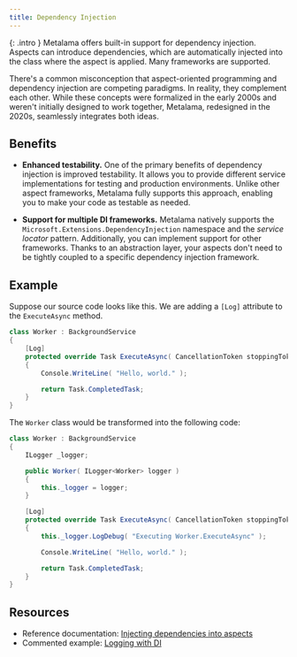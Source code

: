 ```yaml
---
title: Dependency Injection
---
```


{: .intro }
Metalama offers built-in support for dependency injection. Aspects can introduce dependencies, which are automatically injected into the class where the aspect is applied. Many frameworks are supported.

There's a common misconception that aspect-oriented programming and dependency injection are competing paradigms. In reality, they complement each other. While these concepts were formalized in the early 2000s and weren't initially designed to work together, Metalama, redesigned in the 2020s, seamlessly integrates both ideas.

## Benefits

* **Enhanced testability.** One of the primary benefits of dependency injection is improved testability. It allows you to provide different service implementations for testing and production environments. Unlike other aspect frameworks, Metalama fully supports this approach, enabling you to make your code as testable as needed.

* **Support for multiple DI frameworks.** Metalama natively supports the `Microsoft.Extensions.DependencyInjection` namespace and the _service locator_ pattern. Additionally, you can implement support for other frameworks. Thanks to an abstraction layer, your aspects don't need to be tightly coupled to a specific dependency injection framework.

## Example

Suppose our source code looks like this. We are adding a `[Log]` attribute to the `ExecuteAsync` method.

```csharp
class Worker : BackgroundService
{
    [Log]
    protected override Task ExecuteAsync( CancellationToken stoppingToken )
    {
        Console.WriteLine( "Hello, world." );

        return Task.CompletedTask;
    }
}
```

The `Worker` class would be transformed into the following code:

```csharp
class Worker : BackgroundService
{
    ILogger _logger;

    public Worker( ILogger<Worker> logger )
    {
        this._logger = logger;
    }

    [Log]
    protected override Task ExecuteAsync( CancellationToken stoppingToken )
    {
        this._logger.LogDebug( "Executing Worker.ExecuteAsync" );

        Console.WriteLine( "Hello, world." );

        return Task.CompletedTask;
    }
}
```

## Resources

* Reference documentation: [Injecting dependencies into aspects](https://doc.metalama.net/conceptual/aspects/dependency-injection)
* Commented example: [Logging with DI](https://doc.metalama.net/examples/log/log-4)
